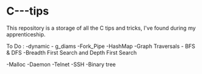 # C---tips
This repository is a storage of all the C tips and tricks,
I've found during my apprenticeship.

To Do :
-dynamic - g_diams
-Fork_Pipe
-HashMap
-Graph Traversals - BFS & DFS -Breadth First Search and Depth  First Search

-Malloc
-Daemon
-Telnet
-SSH
-Binary tree
